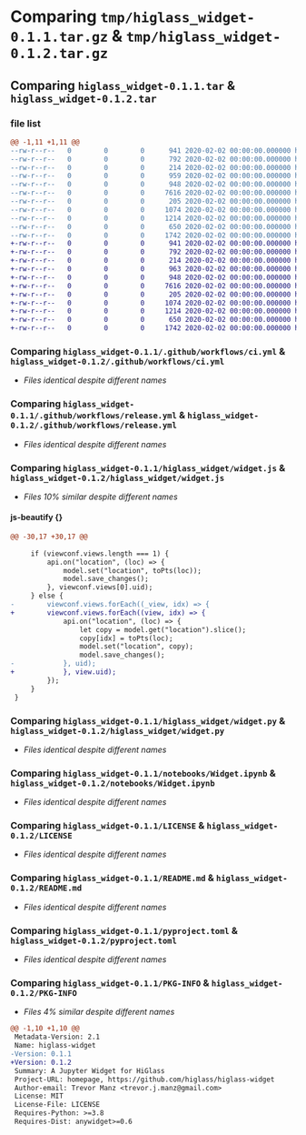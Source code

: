 # Comparing `tmp/higlass_widget-0.1.1.tar.gz` & `tmp/higlass_widget-0.1.2.tar.gz`

## Comparing `higlass_widget-0.1.1.tar` & `higlass_widget-0.1.2.tar`

### file list

```diff
@@ -1,11 +1,11 @@
--rw-r--r--   0        0        0      941 2020-02-02 00:00:00.000000 higlass_widget-0.1.1/.github/workflows/ci.yml
--rw-r--r--   0        0        0      792 2020-02-02 00:00:00.000000 higlass_widget-0.1.1/.github/workflows/release.yml
--rw-r--r--   0        0        0      214 2020-02-02 00:00:00.000000 higlass_widget-0.1.1/higlass_widget/__init__.py
--rw-r--r--   0        0        0      959 2020-02-02 00:00:00.000000 higlass_widget-0.1.1/higlass_widget/widget.js
--rw-r--r--   0        0        0      948 2020-02-02 00:00:00.000000 higlass_widget-0.1.1/higlass_widget/widget.py
--rw-r--r--   0        0        0     7616 2020-02-02 00:00:00.000000 higlass_widget-0.1.1/notebooks/Widget.ipynb
--rw-r--r--   0        0        0      205 2020-02-02 00:00:00.000000 higlass_widget-0.1.1/.gitignore
--rw-r--r--   0        0        0     1074 2020-02-02 00:00:00.000000 higlass_widget-0.1.1/LICENSE
--rw-r--r--   0        0        0     1214 2020-02-02 00:00:00.000000 higlass_widget-0.1.1/README.md
--rw-r--r--   0        0        0      650 2020-02-02 00:00:00.000000 higlass_widget-0.1.1/pyproject.toml
--rw-r--r--   0        0        0     1742 2020-02-02 00:00:00.000000 higlass_widget-0.1.1/PKG-INFO
+-rw-r--r--   0        0        0      941 2020-02-02 00:00:00.000000 higlass_widget-0.1.2/.github/workflows/ci.yml
+-rw-r--r--   0        0        0      792 2020-02-02 00:00:00.000000 higlass_widget-0.1.2/.github/workflows/release.yml
+-rw-r--r--   0        0        0      214 2020-02-02 00:00:00.000000 higlass_widget-0.1.2/higlass_widget/__init__.py
+-rw-r--r--   0        0        0      963 2020-02-02 00:00:00.000000 higlass_widget-0.1.2/higlass_widget/widget.js
+-rw-r--r--   0        0        0      948 2020-02-02 00:00:00.000000 higlass_widget-0.1.2/higlass_widget/widget.py
+-rw-r--r--   0        0        0     7616 2020-02-02 00:00:00.000000 higlass_widget-0.1.2/notebooks/Widget.ipynb
+-rw-r--r--   0        0        0      205 2020-02-02 00:00:00.000000 higlass_widget-0.1.2/.gitignore
+-rw-r--r--   0        0        0     1074 2020-02-02 00:00:00.000000 higlass_widget-0.1.2/LICENSE
+-rw-r--r--   0        0        0     1214 2020-02-02 00:00:00.000000 higlass_widget-0.1.2/README.md
+-rw-r--r--   0        0        0      650 2020-02-02 00:00:00.000000 higlass_widget-0.1.2/pyproject.toml
+-rw-r--r--   0        0        0     1742 2020-02-02 00:00:00.000000 higlass_widget-0.1.2/PKG-INFO
```

### Comparing `higlass_widget-0.1.1/.github/workflows/ci.yml` & `higlass_widget-0.1.2/.github/workflows/ci.yml`

 * *Files identical despite different names*

### Comparing `higlass_widget-0.1.1/.github/workflows/release.yml` & `higlass_widget-0.1.2/.github/workflows/release.yml`

 * *Files identical despite different names*

### Comparing `higlass_widget-0.1.1/higlass_widget/widget.js` & `higlass_widget-0.1.2/higlass_widget/widget.js`

 * *Files 10% similar despite different names*

#### js-beautify {}

```diff
@@ -30,17 +30,17 @@
 
     if (viewconf.views.length === 1) {
         api.on("location", (loc) => {
             model.set("location", toPts(loc));
             model.save_changes();
         }, viewconf.views[0].uid);
     } else {
-        viewconf.views.forEach((_view, idx) => {
+        viewconf.views.forEach((view, idx) => {
             api.on("location", (loc) => {
                 let copy = model.get("location").slice();
                 copy[idx] = toPts(loc);
                 model.set("location", copy);
                 model.save_changes();
-            }, uid);
+            }, view.uid);
         });
     }
 }
```

### Comparing `higlass_widget-0.1.1/higlass_widget/widget.py` & `higlass_widget-0.1.2/higlass_widget/widget.py`

 * *Files identical despite different names*

### Comparing `higlass_widget-0.1.1/notebooks/Widget.ipynb` & `higlass_widget-0.1.2/notebooks/Widget.ipynb`

 * *Files identical despite different names*

### Comparing `higlass_widget-0.1.1/LICENSE` & `higlass_widget-0.1.2/LICENSE`

 * *Files identical despite different names*

### Comparing `higlass_widget-0.1.1/README.md` & `higlass_widget-0.1.2/README.md`

 * *Files identical despite different names*

### Comparing `higlass_widget-0.1.1/pyproject.toml` & `higlass_widget-0.1.2/pyproject.toml`

 * *Files identical despite different names*

### Comparing `higlass_widget-0.1.1/PKG-INFO` & `higlass_widget-0.1.2/PKG-INFO`

 * *Files 4% similar despite different names*

```diff
@@ -1,10 +1,10 @@
 Metadata-Version: 2.1
 Name: higlass-widget
-Version: 0.1.1
+Version: 0.1.2
 Summary: A Jupyter Widget for HiGlass
 Project-URL: homepage, https://github.com/higlass/higlass-widget
 Author-email: Trevor Manz <trevor.j.manz@gmail.com>
 License: MIT
 License-File: LICENSE
 Requires-Python: >=3.8
 Requires-Dist: anywidget>=0.6
```

